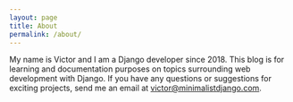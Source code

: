 ```yaml
---
layout: page
title: About
permalink: /about/
---
```


My name is Victor and I am a Django developer since 2018.
This blog is for learning and documentation purposes on topics surrounding web development with Django.
If you have any questions or suggestions for exciting projects, send me an email at victor@minimalistdjango.com.

